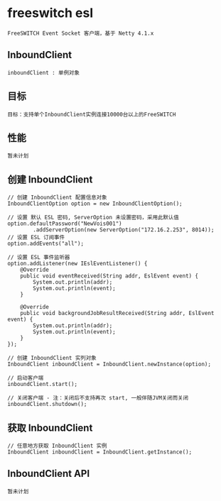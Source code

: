 # freeswitch esl

    FreeSWITCH Event Socket 客户端，基于 Netty 4.1.x

## InboundClient

    inboundClient : 单例对象
    
## 目标

    目标：支持单个InboundClient实例连接10000台以上的FreeSWITCH

## 性能

    暂未计划

## 创建 InboundClient

    // 创建 InboundClient 配置信息对象
    InboundClientOption option = new InboundClientOption();
    
    // 设置 默认 ESL 密码, ServerOption 未设置密码，采用此默认值
    option.defaultPassword("NewVois001")
            .addServerOption(new ServerOption("172.16.2.253", 8014));
    // 设置 ESL 订阅事件
    option.addEvents("all");

    // 设置 ESL 事件监听器
    option.addListener(new IEslEventListener() {
        @Override
        public void eventReceived(String addr, EslEvent event) {
            System.out.println(addr);
            System.out.println(event);
        }

        @Override
        public void backgroundJobResultReceived(String addr, EslEvent event) {
            System.out.println(addr);
            System.out.println(event);
        }
    });
    
    // 创建 InboundClient 实列对象
    InboundClient inboundClient = InboundClient.newInstance(option);
    
    // 启动客户端
    inboundClient.start();
    
    // 关闭客户端 - 注：关闭后不支持再次 start, 一般伴随JVM关闭而关闭
    inboundClient.shutdown();


## 获取 InboundClient

    // 任意地方获取 InboundClient 实例
    InboundClient inboundClient = InboundClient.getInstance();

## InboundClient API

    暂未计划
